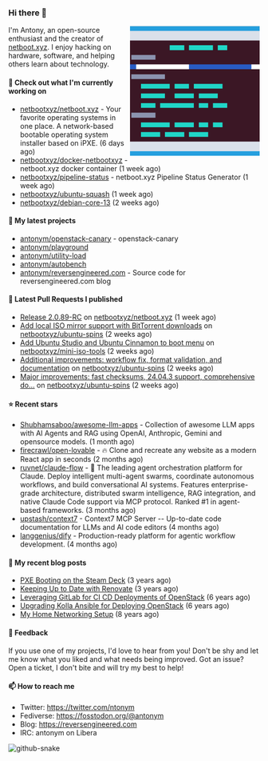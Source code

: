 
### Hi there 👋

<img align="right" src="https://raw.githubusercontent.com/antonym/antonym/master/assets/nbxyz.png" width="260">

I'm Antony, an open-source enthusiast and the creator of [netboot.xyz](https://netboot.xyz). I enjoy 
hacking on hardware, software, and helping others learn about technology. 

#### 👷 Check out what I'm currently working on

- [netbootxyz/netboot.xyz](https://github.com/netbootxyz/netboot.xyz) - Your favorite operating systems in one place.  A network-based bootable operating system installer based on iPXE. (6 days ago)
- [netbootxyz/docker-netbootxyz](https://github.com/netbootxyz/docker-netbootxyz) - netboot.xyz docker container (1 week ago)
- [netbootxyz/pipeline-status](https://github.com/netbootxyz/pipeline-status) - netboot.xyz Pipeline Status Generator (1 week ago)
- [netbootxyz/ubuntu-squash](https://github.com/netbootxyz/ubuntu-squash) (1 week ago)
- [netbootxyz/debian-core-13](https://github.com/netbootxyz/debian-core-13) (2 weeks ago)

#### 🌱 My latest projects

- [antonym/openstack-canary](https://github.com/antonym/openstack-canary) - openstack-canary
- [antonym/playground](https://github.com/antonym/playground)
- [antonym/utility-load](https://github.com/antonym/utility-load)
- [antonym/autobench](https://github.com/antonym/autobench)
- [antonym/reversengineered.com](https://github.com/antonym/reversengineered.com) - Source code for reversengineered.com blog

#### 🔨 Latest Pull Requests I published

- [Release 2.0.89-RC](https://github.com/netbootxyz/netboot.xyz/pull/1688) on [netbootxyz/netboot.xyz](https://github.com/netbootxyz/netboot.xyz) (1 week ago)
- [Add local ISO mirror support with BitTorrent downloads](https://github.com/netbootxyz/ubuntu-spins/pull/21) on [netbootxyz/ubuntu-spins](https://github.com/netbootxyz/ubuntu-spins) (2 weeks ago)
- [Add Ubuntu Studio and Ubuntu Cinnamon to boot menu](https://github.com/netbootxyz/mini-iso-tools/pull/1) on [netbootxyz/mini-iso-tools](https://github.com/netbootxyz/mini-iso-tools) (2 weeks ago)
- [Additional improvements: workflow fix, format validation, and documentation](https://github.com/netbootxyz/ubuntu-spins/pull/16) on [netbootxyz/ubuntu-spins](https://github.com/netbootxyz/ubuntu-spins) (2 weeks ago)
- [Major improvements: fast checksums, 24.04.3 support, comprehensive do…](https://github.com/netbootxyz/ubuntu-spins/pull/15) on [netbootxyz/ubuntu-spins](https://github.com/netbootxyz/ubuntu-spins) (2 weeks ago)

#### ⭐ Recent stars

- [Shubhamsaboo/awesome-llm-apps](https://github.com/Shubhamsaboo/awesome-llm-apps) - Collection of awesome LLM apps with AI Agents and RAG using OpenAI, Anthropic, Gemini and opensource models. (1 month ago)
- [firecrawl/open-lovable](https://github.com/firecrawl/open-lovable) - 🔥 Clone and recreate any website as a modern React app in seconds (2 months ago)
- [ruvnet/claude-flow](https://github.com/ruvnet/claude-flow) - 🌊 The leading agent orchestration platform for Claude. Deploy intelligent multi-agent swarms, coordinate autonomous workflows, and build conversational AI systems. Features    enterprise-grade architecture, distributed swarm intelligence, RAG integration, and native Claude Code support via MCP protocol. Ranked #1 in agent-based frameworks. (3 months ago)
- [upstash/context7](https://github.com/upstash/context7) - Context7 MCP Server -- Up-to-date code documentation for LLMs and AI code editors (4 months ago)
- [langgenius/dify](https://github.com/langgenius/dify) - Production-ready platform for agentic workflow development. (4 months ago)

#### 📜 My recent blog posts

- [PXE Booting on the Steam Deck](https://www.reversengineered.com/2022/08/02/pxe-booting-on-the-steam-deck/) (3 years ago)
- [Keeping Up to Date with Renovate](https://www.reversengineered.com/2022/03/13/keeping-up-to-date-with-renovate/) (3 years ago)
- [Leveraging GitLab for CI CD Deployments of OpenStack](https://www.reversengineered.com/2019/08/13/leveraging-gitlab-for-ci-cd-deployments-of-openstack/) (6 years ago)
- [Upgrading Kolla Ansible for Deploying OpenStack](https://www.reversengineered.com/2019/05/10/upgrading-kolla-ansible-for-deploying-openstack/) (6 years ago)
- [My Home Networking Setup](https://www.reversengineered.com/2017/07/29/my-home-networking-setup/) (8 years ago)

#### 💬 Feedback

If you use one of my projects, I'd love to hear from you! Don't be shy and let me know what you liked
and what needs being improved. Got an issue? Open a ticket, I don't bite and will try my best to help!

#### 📫 How to reach me

- Twitter: https://twitter.com/ntonym
- Fediverse: https://fosstodon.org/@antonym
- Blog: https://reversengineered.com
- IRC: antonym on Libera
<picture>
  <source media="(prefers-color-scheme: dark)" srcset="https://raw.githubusercontent.com/antonym/antonym/output/github-contribution-grid-snake-dark.svg" />
  <source media="(prefers-color-scheme: light)" srcset="https://raw.githubusercontent.com/antonym/antonym/output/github-contribution-grid-snake.svg" />
  <img alt="github-snake" src="github-snake.svg" />
</picture>
